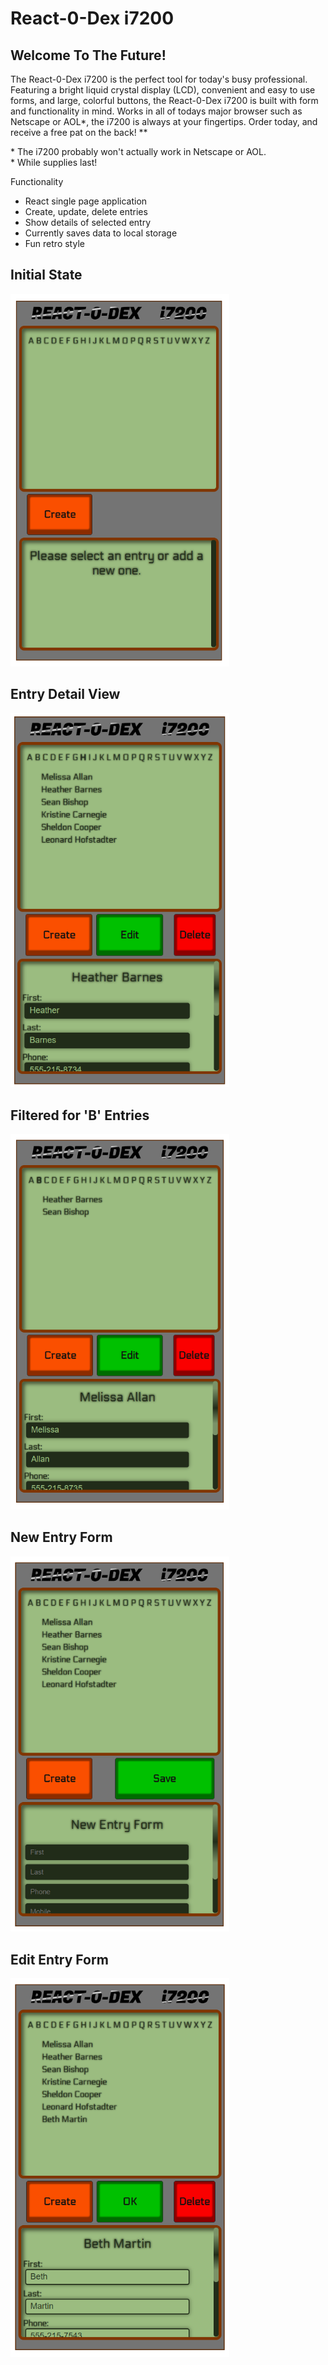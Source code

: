 # React-0-Dex i7200

<h2>Welcome To The Future!</h2>
The React-0-Dex i7200 is the perfect tool for today's busy professional. Featuring a bright liquid crystal display (LCD), convenient and easy to use forms, and large, colorful buttons, the React-0-Dex i7200 is built with form and functionality in mind. Works in all of todays major browser such as Netscape or AOL&ast;, the i7200 is always at your fingertips. Order today, and receive a free pat on the back! &ast;&ast;

&ast; The i7200 probably won't actually work in Netscape or AOL. <br />
&ast; While supplies last!

Functionality
- React single page application
- Create, update, delete entries
- Show details of selected entry
- Currently saves data to local storage
- Fun retro style

<h2>Initial State</h2>
<img src="https://raw.githubusercontent.com/Pixelsavvy72/react-o-dex-7200/master/public/assets/screenshots/ReactODexEntry.png" width="350">
<h2>Entry Detail View</h2>
<img src="https://raw.githubusercontent.com/Pixelsavvy72/react-o-dex-7200/master/public/assets/screenshots/ReactODexDetail.png" width="350">
<h2>Filtered for 'B' Entries</h2>
<img src="https://raw.githubusercontent.com/Pixelsavvy72/react-o-dex-7200/master/public/assets/screenshots/ReactODexFiltered.png" width="350">
<h2>New Entry Form</h2>
<img src="https://raw.githubusercontent.com/Pixelsavvy72/react-o-dex-7200/master/public/assets/screenshots/ReactODexNew.png" width="350">
<h2>Edit Entry Form</h2>
<img src="https://raw.githubusercontent.com/Pixelsavvy72/react-o-dex-7200/master/public/assets/screenshots/ReacODexEdit.png" width="350">